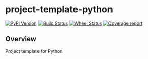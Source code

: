# project-template-python

[![PyPI Version](https://img.shields.io/pypi/v/project-template-python.svg)](https://pypi.python.org/pypi/project-template-python)
[![Build Status](https://img.shields.io/travis/SixQuant/project-template-python/master.svg)](https://travis-ci.org/SixQuant/project-template-python)
[![Wheel Status](https://img.shields.io/badge/wheel-yes-brightgreen.svg)](https://pypi.python.org/pypi/project-template-python)
[![Coverage report](https://img.shields.io/codecov/c/github/SixQuant/project-template-python/master.svg)](https://codecov.io/github/SixQuant/project-template-python?branch=master)

## Overview
Project template for Python
